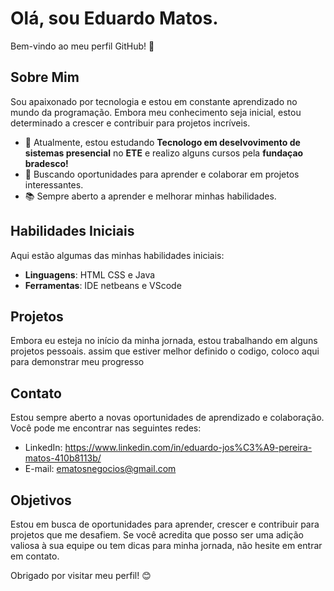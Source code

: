 # Olá, sou Eduardo Matos.

Bem-vindo ao meu perfil GitHub! 👋

## Sobre Mim
Sou apaixonado por tecnologia e estou em constante aprendizado no mundo da programação. Embora meu conhecimento seja inicial, estou determinado a crescer e contribuir para projetos incríveis.

- 🌱 Atualmente, estou estudando **Tecnologo em deselvovimento de sistemas presencial** no **ETE** e realizo alguns cursos pela **fundaçao bradesco!**
- 💼 Buscando oportunidades para aprender e colaborar em projetos interessantes.
- 📚 Sempre aberto a aprender e melhorar minhas habilidades.

## Habilidades Iniciais
Aqui estão algumas das minhas habilidades iniciais:

- **Linguagens**: HTML CSS e Java
- **Ferramentas**: IDE netbeans e VScode

## Projetos
Embora eu esteja no início da minha jornada, estou trabalhando em alguns projetos pessoais. assim que estiver melhor definido o codigo, coloco aqui para demonstrar meu progresso

## Contato
Estou sempre aberto a novas oportunidades de aprendizado e colaboração. Você pode me encontrar nas seguintes redes:

- LinkedIn: https://www.linkedin.com/in/eduardo-jos%C3%A9-pereira-matos-410b8113b/
- E-mail: ematosnegocios@gmail.com

## Objetivos
Estou em busca de oportunidades para aprender, crescer e contribuir para projetos que me desafiem. Se você acredita que posso ser uma adição valiosa à sua equipe ou tem dicas para minha jornada, não hesite em entrar em contato.

Obrigado por visitar meu perfil! 😊
